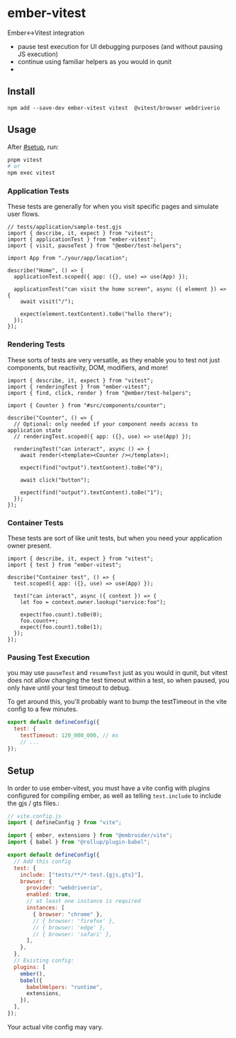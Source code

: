 # ember-vitest

Ember<->Vitest integration

- pause test execution for UI debugging purposes (and without pausing JS execution)
- continue using familiar helpers as you would in qunit
-

## Install

```
npm add --save-dev ember-vitest vitest  @vitest/browser webdriverio
```

## Usage

After [#setup](#setup), run:

```bash
pnpm vitest
# or
npm exec vitest
```

### Application Tests

These tests are generally for when you visit specific pages and simulate user flows.

```gjs
// tests/application/sample-test.gjs
import { describe, it, expect } from "vitest";
import { applicationTest } from "ember-vitest";
import { visit, pauseTest } from "@ember/test-helpers";

import App from "./your/app/location";

describe("Home", () => {
  applicationTest.scoped({ app: ({}, use) => use(App) });

  applicationTest("can visit the home screen", async ({ element }) => {
    await visit("/");

    expect(element.textContent).toBe("hello there");
  });
});
```

### Rendering Tests

These sorts of tests are very versatile, as they enable you to test not just components, but reactivity, DOM, modifiers, and more!

```gjs
import { describe, it, expect } from "vitest";
import { renderingTest } from "ember-vitest";
import { find, click, render } from "@ember/test-helpers";

import { Counter } from "#src/components/counter";

describe("Counter", () => {
  // Optional: only needed if your component needs access to application state
  // renderingTest.scoped({ app: ({}, use) => use(App) });

  renderingTest("can interact", async () => {
    await render(<template><Counter /></template>);

    expect(find("output").textContent).toBe("0");

    await click("button");

    expect(find("output").textContent).toBe("1");
  });
});
```

### Container Tests

These tests are sort of like unit tests, but when you need your application owner present.

```gjs
import { describe, it, expect } from "vitest";
import { test } from "ember-vitest";

describe("Container test", () => {
  test.scoped({ app: ({}, use) => use(App) });

  test("can interact", async ({ context }) => {
    let foo = context.owner.lookup("service:foo");

    expect(foo.count).toBe(0);
    foo.count++;
    expect(foo.count).toBe(1);
  });
});
```

### Pausing Test Execution

you may use `pauseTest` and `resumeTest` just as you would in qunit, but vitest does not allow changing the test timeout within a test, so when paused, you only have until your test timeout to debug.

To get around this, you'll probably want to bump the testTimeout in the vite config to a few minutes.

```js
export default defineConfig({
  test: {
    testTimeout: 120_000_000, // ms
    // ...
});
```

## Setup

In order to use ember-vitest, you must have a vite config with plugins configured for compiling ember, as well as telling `test.include` to include the gjs / gts files.:

```js
// vite.config.js
import { defineConfig } from "vite";

import { ember, extensions } from "@embroider/vite";
import { babel } from "@rollup/plugin-babel";

export default defineConfig({
  // Add this config
  test: {
    include: ["tests/**/*-test.{gjs,gts}"],
    browser: {
      provider: "webdriverio",
      enabled: true,
      // at least one instance is required
      instances: [
        { browser: "chrome" },
        // { browser: 'firefox' },
        // { browser: 'edge' },
        // { browser: 'safari' },
      ],
    },
  },
  // Existing config:
  plugins: [
    ember(),
    babel({
      babelHelpers: "runtime",
      extensions,
    }),
  ],
});
```

Your actual vite config may vary.

